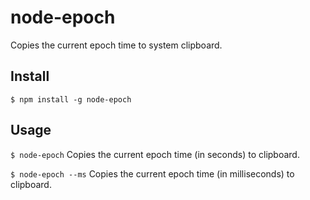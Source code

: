 # node-epoch

Copies the current epoch time to system clipboard.

## Install
`$ npm install -g node-epoch`

## Usage

`$ node-epoch` Copies the current epoch time (in seconds) to clipboard.

`$ node-epoch --ms` Copies the current epoch time (in milliseconds) to clipboard.

